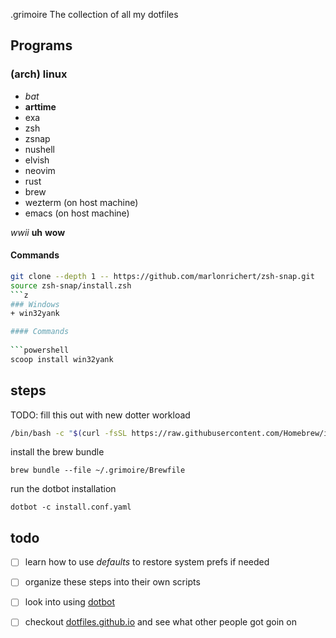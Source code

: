 .grimoire
The collection of all my dotfiles
## Programs
### (arch) linux
+ *bat*
+ **arttime**
+ exa
+ zsh
 + zsnap
+ nushell
+ elvish
+ neovim
+ rust
+ brew
+ wezterm (on host machine)
+ emacs (on host machine) 

*wwii*
__uh__
**wow**

#### Commands
```bash
git clone --depth 1 -- https://github.com/marlonrichert/zsh-snap.git
source zsh-snap/install.zsh
```z
### Windows
+ win32yank

#### Commands
    
```powershell
scoop install win32yank

 ```

## steps
TODO: fill this out with new dotter workload
```bash
/bin/bash -c "$(curl -fsSL https://raw.githubusercontent.com/Homebrew/install/HEAD/install.sh)"
```
install the brew bundle
```
brew bundle --file ~/.grimoire/Brewfile
```

run the dotbot installation
```
dotbot -c install.conf.yaml
```
## todo
- [ ] learn how to use *defaults* to restore system prefs if needed
- [ ] organize these steps into their own scripts
- [ ] look into using [dotbot](https://github.com/anishathalye/dotbot)
- [ ] checkout [dotfiles.github.io](dotfiles.github.io) and see what other people got goin on

